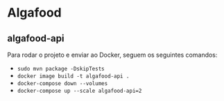 # Algafood

## algafood-api

Para rodar o projeto e enviar ao Docker, seguem os seguintes comandos:

* ```sudo mvn package -DskipTests```
* ```docker image build -t algafood-api .```
* ```docker-compose down --volumes```
* ```docker-compose up --scale algafood-api=2```